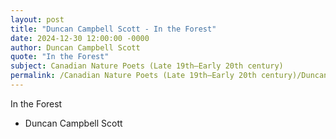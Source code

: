 ```yaml
---
layout: post
title: "Duncan Campbell Scott - In the Forest"
date: 2024-12-30 12:00:00 -0000
author: Duncan Campbell Scott
quote: "In the Forest"
subject: Canadian Nature Poets (Late 19th–Early 20th century)
permalink: /Canadian Nature Poets (Late 19th–Early 20th century)/Duncan Campbell Scott/Duncan Campbell Scott - In the Forest
---
```


In the Forest

- Duncan Campbell Scott
